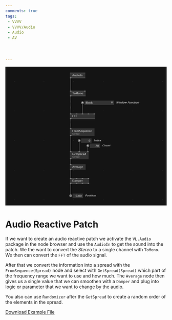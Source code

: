 ```yaml
---
comments: true
tags:
 - VVVV
 - VVVV/Audio
 - Audio
 - AV



---
```


![Simple Audio Reactive Setup Image](../img/SimpleAudioReactiveSetup.png)

# Audio Reactive Patch
If we want to create an audio reactive patch we activate the `VL.Audio` package in the node browser and use the `AudioIn` to get the sound into the patch. We the want to convert the *Stereo* to a single channel with `ToMono`. We then can convert the `FFT` of the audio signal.

After that we convert the information into a spread with the `FromSequence(Spread)` node and select with `GetSpread(Spread)` which part of the frequency range we want to use and how much.
The `Average` node then gives us a single value that we can smoothen with a `Damper` and plug into logic or parameter that we want to change by the audio.

You also can use `Randomizer` after the `GetSpread` to create a random order of the elements in the spread.

[Download Example File](../files/SimpleFeedbackTrail.vl)